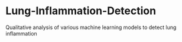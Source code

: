# Lung-Inflammation-Detection
Qualitative analysis of various machine learning models to detect lung inflammation 
